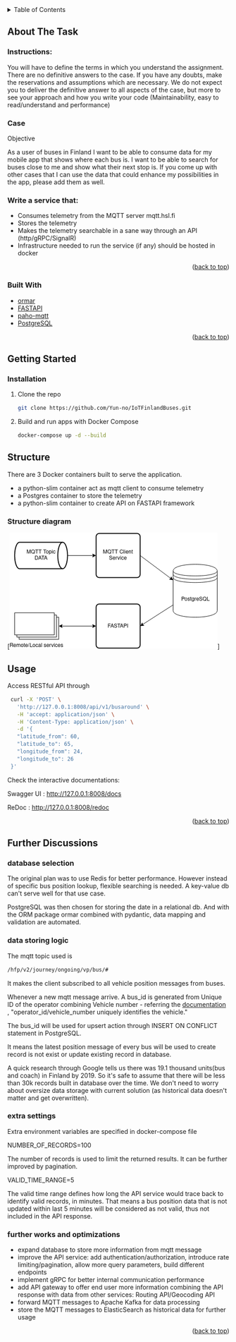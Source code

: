 <div id="top"></div>

<!-- TABLE OF CONTENTS -->
<details>
  <summary>Table of Contents</summary>
  <ol>
    <li>
      <a href="#about-the-task">About The Task</a>
      <ul>
        <li><a href="#built-with">Built With</a></li>
      </ul>
    </li>
    <li>
      <a href="#getting-started">Getting Started</a>
      <ul>
        <li><a href="#installation">Installation</a></li>
      </ul>
    </li>
    <li><a href="#structure">Structure</a></li>
    <li><a href="#usage">Usage</a></li>
    <li><a href="#further-discussions">Further Discussions</a></li>
  </ol>
</details>


<!-- ABOUT THE PROJECT -->
## About The Task

### Instructions:

You will have to define the terms in which you understand the assignment. There are no definitive answers
to the case. If you have any doubts, make the reservations and assumptions which are necessary. We do
not expect you to deliver the definitive answer to all aspects of the case, but more to see your approach
and how you write your code (Maintainability, easy to read/understand and performance)

### Case

Objective

As a user of buses in Finland I want to be able to consume data for my mobile app that shows where each
bus is. I want to be able to search for buses close to me and show what their next stop is. If you come up
with other cases that I can use the data that could enhance my possibilities in the app, please add them as
well.

### Write a service that:
* Consumes telemetry from the MQTT server mqtt.hsl.fi
* Stores the telemetry
* Makes the telemetry searchable in a sane way through an API (http/gRPC/SignalR)
* Infrastructure needed to run the service (if any) should be hosted in docker

<p align="right">(<a href="#top">back to top</a>)</p>



### Built With
* [ormar](https://collerek.github.io/ormar/)
* [FASTAPI](https://fastapi.tiangolo.com/)
* [paho-mqtt](https://pypi.org/project/paho-mqtt/)
* [PostgreSQL](https://www.postgresql.org/)

<p align="right">(<a href="#top">back to top</a>)</p>


<!-- GETTING STARTED -->
## Getting Started

### Installation

1. Clone the repo
   ```sh
   git clone https://github.com/Yun-no/IoTFinlandBuses.git
   ```
2. Build and run apps with Docker Compose
   ```sh
   docker-compose up -d --build
   ```

<!-- SERVICE STRUCTURE -->
## Structure
There are 3 Docker containers built to serve the application.
* a python-slim container act as mqtt client to consume telemetry
* a Postgres container to store the telemetry
* a python-slim container to create API on FASTAPI framework

### Structure diagram

[![Structure diagram][task-diagram]]


<!-- USAGE EXAMPLES -->
## Usage
Access RESTful API through
   ```sh
    curl -X 'POST' \
      'http://127.0.0.1:8008/api/v1/busaround' \
      -H 'accept: application/json' \
      -H 'Content-Type: application/json' \
      -d '{
      "latitude_from": 60,
      "latitude_to": 65,
      "longitude_from": 24,
      "longitude_to": 26
    }'
   ```
Check the interactive documentations:

Swagger UI : http://127.0.0.1:8008/docs

ReDoc : http://127.0.0.1:8008/redoc


<p align="right">(<a href="#top">back to top</a>)</p>


<!-- Further discussion -->
## Further Discussions

### database selection
The original plan was to use Redis for better performance. 
However instead of specific bus position lookup, flexible searching is needed.
A key-value db can't serve well for that use case.

PostgreSQL was then chosen for storing the date in a relational db.
And with the ORM package ormar combined with pydantic, data mapping and validation are automated.

### data storing logic
The mqtt topic used is 
   ```sh
  /hfp/v2/journey/ongoing/vp/bus/#
   ```
It makes the client subscribed to all vehicle position messages from buses.

Whenever a new mqtt message arrive. A bus_id is generated from Unique ID of the operator combining Vehicle number -
referring the [documentation](https://digitransit.fi/en/developers/apis/4-realtime-api/vehicle-positions/) , "operator_id/vehicle_number uniquely identifies the vehicle."

The bus_id will be used for upsert action through INSERT ON CONFLICT statement in PostgreSQL.

It means the latest position message of every bus will be used to create record is not exist or update existing record in database. 

A quick research through Google tells us there was 19.1 thousand units(bus and coach) in Finland by 2019.
So it's safe to assume that there will be less than 30k records built in database over the time. 
We don't need to worry about oversize data storage with current solution (as historical data doesn't matter and get overwritten).

### extra settings
Extra environment variables are specified in docker-compose file

NUMBER_OF_RECORDS=100

The number of records is used to limit the returned results. It can be further improved by pagination.

VALID_TIME_RANGE=5

The valid time range defines how long the API service would trace back to identify valid records, in minutes.
That means a bus position data that is not updated within last 5 minutes will be considered as not valid, thus not included in the API response.

### further works and optimizations
* expand database to store more information from mqtt message
* improve the API service: add authentication/authorization, introduce rate limiting/pagination, allow more query parameters, build different endpoints
* implement gRPC for better internal communication performance
* add API gateway to offer end user more information combining the API response with data from other services: Routing API/Geocoding API
* forward MQTT messages to Apache Kafka for data processing
* store the MQTT messages to ElasticSearch as historical data for further usage

<p align="right">(<a href="#top">back to top</a>)</p>


<!-- MARKDOWN LINKS & IMAGES -->
[task-diagram]: images/iot_task_diagram.png


